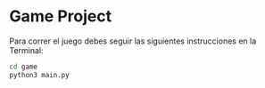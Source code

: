# Game Project

Para correr el juego debes seguir las siguientes instrucciones en la Terminal:

```sh
cd game
python3 main.py

````
